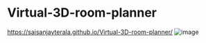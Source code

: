 # Virtual-3D-room-planner
https://saisanjayterala.github.io/Virtual-3D-room-planner/
![image](https://github.com/user-attachments/assets/bdaa987b-1433-4973-891e-fdb8d58fc703)
